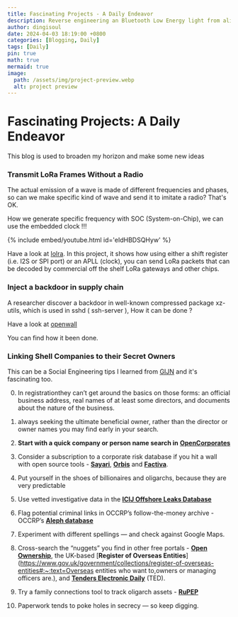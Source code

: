 ```yaml
---
title: Fascinating Projects - A Daily Endeavor
description: Reverse engineering an Bluetooth Low Energy light from alipress
author: dingisoul
date: 2024-04-03 18:19:00 +0800
categories: [Blogging, Daily]
tags: [Daily]
pin: true
math: true
mermaid: true
image:
  path: /assets/img/project-preview.webp
  alt: project preview
---
```



# Fascinating Projects: A Daily Endeavor

This blog is used to broaden my horizon and make some new ideas


### Transmit LoRa Frames Without a Radio

The actual emission of a wave is made of different frequencies and phases, so can we make specific kind of wave and send it to imitate a radio? That's OK.

How we generate specific frequency with SOC (System-on-Chip), we can use the embedded clock !!!

{% include embed/youtube.html id='eIdHBDSQHyw' %}

Have a look at [lolra](https://github.com/cnlohr/lolra). In this project, it shows how using either a shift register (i.e. I2S or SPI port) or an APLL (clock), you can send LoRa packets that can be decoded by commercial off the shelf LoRa gateways and other chips.

### Inject a backdoor in supply chain

A researcher discover a backdoor in well-known compressed package xz-utils, which is used in sshd ( ssh-server ), How it can be done ?

Have a look at [openwall](https://www.openwall.com/lists/oss-security/2024/03/29/4)

You can find how it been done. 

### Linking Shell Companies to their Secret Owners

This can be a Social Engineering tips I learned from [GIJN](https://gijn.org/stories/tracking-shell-companies-secret-owners/) and it's fascinating too.

0. In registrationthey can’t get around the basics on those forms: an official business  address, real names of at least some directors, and documents about the  nature of the business.

1. always seeking the ultimate beneficial owner, rather than the director or owner names you may find early in your search.
2. **Start with a quick company or person name search in** [**OpenCorporates**](https://opencorporates.com/)
3. Consider a subscription to a corporate risk database if you hit a wall with open source tools - [**Sayari**](https://sayari.com/financial-crime/), [**Orbis**](https://login.bvdinfo.com/R0/Orbis) and [**Factiva**](https://www.dowjones.com/professional/factiva/?LS=Search&utm_medium=cpc&utm_source=google&utm_campaign=AMER-US[EN]_GGL-Brand[GEN]-FA-Factiva_MT-Exact&CID=7015Y000004FylCQAS&utm_term=factiva_(e)&utm_content=&gad_source=1&gclid=Cj0KCQjwwYSwBhDcARIsAOyL0fgmrbfqHGsRhTB984bRyKqKWwdwTOH8U7-c0br0U8gHvRNeG311DH4aAsXEEALw_wcB).
4. Put yourself in the shoes of billionaires and oligarchs, because they are very predictable
5. Use vetted investigative data in the [**ICIJ Offshore Leaks Database**](https://offshoreleaks.icij.org/)
6. Flag potential criminal links in OCCRP’s follow-the-money archive - OCCRP’s [**Aleph database**](https://aleph.occrp.org/) 
7. Experiment with different spellings — and check against Google Maps.
8. Cross-search the “nuggets” you find in other free portals -  [**Open Ownership**](https://www.openownership.org/en/), the UK-based [**Register of Overseas Entities**](https://www.gov.uk/government/collections/register-of-overseas-entities#:~:text=Overseas entities who want to,owners or managing officers are.), and [**Tenders Electronic Daily**](https://ted.europa.eu/en/news/welcome-to-the-new-ted) (TED).
9. Try a family connections tool to track oligarch assets - [**RuPEP**](https://rupep.org/en/)
10. Paperwork tends to poke holes in secrecy — so keep digging.
